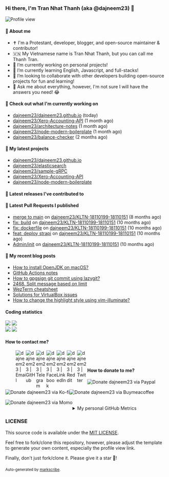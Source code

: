 ### Hi there, I'm Tran Nhat Thanh (aka @dajneem23) 👋

<img src="https://komarev.com/ghpvc/?username=dajneem23" alt="Profile view" />

#### 📕 About me

- ✝️ I'm a Protestant, developer, blogger, and open-source maintainer & contributor!
- 🇻🇳 My Vietnamese name is Tran Nhat Thanh, but you can call me Thanh Tran.
- 🔭 I’m currently working on personal projects!
- 🌱 I’m currently learning English, Javascript, and full-stacks!
- 👯 I’m looking to collaborate with other developers building open-source projects for fun and learning!
- 💬 Ask me about everything, however, I'm not sure I will have the answers you need! 😂
#### 👷 Check out what I'm currently working on


- [dajneem23/dajneem23.github.io](https://github.com/dajneem23/dajneem23.github.io) (today)
- [dajneem23/Xero-Accounting-API](https://github.com/dajneem23/Xero-Accounting-API) (1 month ago)
- [dajneem23/architecture-notes](https://github.com/dajneem23/architecture-notes) (1 month ago)
- [dajneem23/node-modern-boilerplate](https://github.com/dajneem23/node-modern-boilerplate) (1 month ago)
- [dajneem23/balance-checker](https://github.com/dajneem23/balance-checker) (2 months ago)

#### 🌱 My latest projects

- [dajneem23/dajneem23.github.io](https://github.com/dajneem23/dajneem23.github.io)
- [dajneem23/elasticsearch](https://github.com/dajneem23/elasticsearch)
- [dajneem23/sample-gRPC](https://github.com/dajneem23/sample-gRPC)
- [dajneem23/Xero-Accounting-API](https://github.com/dajneem23/Xero-Accounting-API)
- [dajneem23/node-modern-boilerplate](https://github.com/dajneem23/node-modern-boilerplate)

#### 🔭 Latest releases I've contributed to


#### 🔨 Latest Pull Requests I published

- [merge to main](https://github.com/dajneem23/KLTN-18110199-18110151/pull/133) on [dajneem23/KLTN-18110199-18110151](https://github.com/dajneem23/KLTN-18110199-18110151) (8 months ago)
- [fix: build](https://github.com/dajneem23/KLTN-18110199-18110151/pull/90) on [dajneem23/KLTN-18110199-18110151](https://github.com/dajneem23/KLTN-18110199-18110151) (10 months ago)
- [fix: dockerfile](https://github.com/dajneem23/KLTN-18110199-18110151/pull/89) on [dajneem23/KLTN-18110199-18110151](https://github.com/dajneem23/KLTN-18110199-18110151) (10 months ago)
- [feat: deploy strapi](https://github.com/dajneem23/KLTN-18110199-18110151/pull/88) on [dajneem23/KLTN-18110199-18110151](https://github.com/dajneem23/KLTN-18110199-18110151) (10 months ago)
- [Admin/init](https://github.com/dajneem23/KLTN-18110199-18110151/pull/87) on [dajneem23/KLTN-18110199-18110151](https://github.com/dajneem23/KLTN-18110199-18110151) (10 months ago)

#### 📜 My recent blog posts

<!-- BLOG-POST-LIST:START -->
- [How to install OpenJDK on macOS?](https://ansidev.xyz/posts/2023-07-11-how-to-install-openjdk-on-macos)
- [GitHub Actions notes](https://ansidev.xyz/posts/2023-06-17-github-actions-notes)
- [How to gpgsign git commit using lazygit?](https://ansidev.xyz/posts/2023-06-16-how-to-gpgsign-git-commit-using-lazygit)
- [2468. Split message based on limit](https://leetcode-blog.netlify.app/2468-split-message-based-on-limit/)
- [WezTerm cheatsheet](https://ansidev.xyz/posts/2023-05-18-wezterm-cheatsheet)
- [Solutions for VirtualBox issues](https://ansidev.xyz/posts/2023-05-13-solutions-for-virtualbox-issues)
- [How to change the highlight style using vim-illuminate?](https://ansidev.xyz/posts/2023-04-25-how-to-change-the-highlight-style-using-vim-illuminate)
<!-- BLOG-POST-LIST:END -->

#### Coding statistics

<img
  src="https://github-profile-summary-cards.vercel.app/api/cards/stats?username=dajneem23&theme=github_dark"
  style="display: inline; width: 320px;"
/>
<img
  src="https://github-profile-summary-cards.vercel.app/api/cards/productive-time?username=dajneem23&theme=github_dark&utcOffset=7"
  style="display: inline; width: 320px;"
/>
<br />
<img
  src="https://github-profile-summary-cards.vercel.app/api/cards/repos-per-language?username=dajneem23&theme=github_dark"
  style="display: inline; width: 320px;"
/>
<img
  src="https://github-profile-summary-cards.vercel.app/api/cards/most-commit-language?username=dajneem23&theme=github_dark"
  style="display: inline; width: 320px;"
/>

#### How to contact me?
[<img align="left" width="32px" src="" style="padding-top: 4px;" />][website]
<a href="mailto:dajneem23@gmail.com">
 <img align="left" width="32px" src="https://img.icons8.com/fluency/32/gmail-new.png"    alt="dajneem23 | Email" />
</a>
[<img align="left" width="32px" src="https://img.icons8.com/fluency/32/github.png"       alt="dajneem23 | GitHub" />][github]
[<img align="left" width="32px" src="https://img.icons8.com/fluency/32/telegram-app.png" alt="dajneem23 | Telegram" />][telegram]
[<img align="left" width="32px" src="https://img.icons8.com/fluency/32/facebook.png"     alt="dajneem23 | Facebook" />][facebook]
[<img align="left" width="32px" src="https://img.icons8.com/fluency/32/linkedin.png"     alt="dajneem23 | LinkedIn" />][linkedin]
[<img align="left" width="32px" src="https://img.icons8.com/fluency/32/reddit.png"       alt="dajneem23 | Reddit" />][reddit]
[<img align="left" width="32px" src="https://img.icons8.com/fluency/32/twitter.png"      alt="dajneem23 | Twitter" />][twitter]

<br/>
<br/>


#### How to donate to me?

[<img align="left" height="32px" src="https://www.paypalobjects.com/paypal-ui/logos/svg/paypal-color.svg"  alt="Donate dajneem23 via Paypal" />][paypal]
[<img align="left" height="32px" src="https://storage.ko-fi.com/cdn/brandasset/kofi_bg_tag_white.png"      alt="Donate dajneem23 via  Ko-fi" />][kofi]
[<img align="left" height="32px" src="https://cdn.buymeacoffee.com/buttons/v2/default-yellow.png"          alt="Donate dajneem23 via Buymeacoffee" />][buymeacoffee]
[<img align="left" height="32px" src="https://upload.wikimedia.org/wikipedia/vi/f/fe/MoMo_Logo.png"         alt="Donate dajneem23 via Momo" />][momo]
<br/>
<br/>

[website]: https://dajneem23.xyz/?utm_source=github&utm_medium=readme
[email]: dajneem23@gmail.com
[github]: https://github.com/dajneem23
[facebook]: https://facebook.com/leminhtri.py
[telegram]: https://t.me/dajneem23
[twitter]: https://twitter.com/dajneem23
[linkedin]: https://linkedin.com/in/tri-le-minh-1b05bb51/
[reddit]: https://reddit.com/u/dajneem23
[paypal]: https://paypal.me/dajneem23
[kofi]: https://ko-fi.com/dajneem23
[buymeacoffee]: https://buymeacoffee.com/dajneem23
[momo]: https://me.momo.vn/dajneem23

<br/>
<br/>

<details>
  <summary>My personal GitHub Metrics</summary>
  <br/>
  <img src="./github_metrics_01.svg" />
  <img src="./github_metrics_02.svg" />
</details>

### LICENSE

This source code is available under the [MIT LICENSE](/LICENSE).

Feel free to fork/clone this repository, however, please adjust the template to generate your own content, especially the profile view link.

Finally, don't just fork/clone it. Please give it a star :star2:!

<sub>Auto-generated by [markscribe](https://github.com/muesli/markscribe).</sub>
